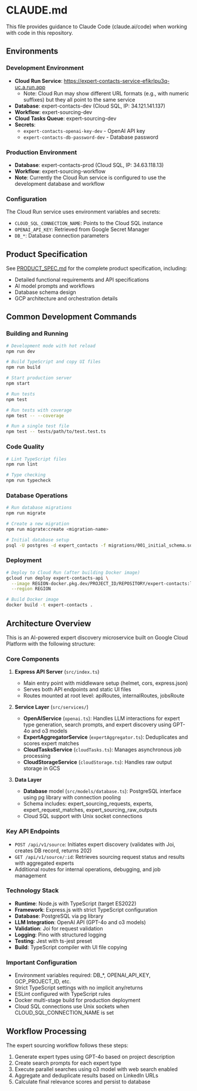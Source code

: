 # CLAUDE.md

This file provides guidance to Claude Code (claude.ai/code) when working with code in this repository.

## Environments

### Development Environment
- **Cloud Run Service**: https://expert-contacts-service-efikrlpu3q-uc.a.run.app
  - Note: Cloud Run may show different URL formats (e.g., with numeric suffixes) but they all point to the same service
- **Database**: expert-contacts-dev (Cloud SQL, IP: 34.121.141.137)
- **Workflow**: expert-sourcing-dev
- **Cloud Tasks Queue**: expert-sourcing-dev
- **Secrets**: 
  - `expert-contacts-openai-key-dev` - OpenAI API key
  - `expert-contacts-db-password-dev` - Database password

### Production Environment  
- **Database**: expert-contacts-prod (Cloud SQL, IP: 34.63.118.13)
- **Workflow**: expert-sourcing-workflow
- **Note**: Currently the Cloud Run service is configured to use the development database and workflow

### Configuration
The Cloud Run service uses environment variables and secrets:
- `CLOUD_SQL_CONNECTION_NAME`: Points to the Cloud SQL instance
- `OPENAI_API_KEY`: Retrieved from Google Secret Manager
- `DB_*`: Database connection parameters

## Product Specification

See [PRODUCT_SPEC.md](./PRODUCT_SPEC.md) for the complete product specification, including:
- Detailed functional requirements and API specifications
- AI model prompts and workflows
- Database schema design
- GCP architecture and orchestration details

## Common Development Commands

### Building and Running
```bash
# Development mode with hot reload
npm run dev

# Build TypeScript and copy UI files
npm run build

# Start production server
npm start

# Run tests
npm test

# Run tests with coverage
npm test -- --coverage

# Run a single test file
npm test -- tests/path/to/test.test.ts
```

### Code Quality
```bash
# Lint TypeScript files
npm run lint

# Type checking
npm run typecheck
```

### Database Operations
```bash
# Run database migrations
npm run migrate

# Create a new migration
npm run migrate:create <migration-name>

# Initial database setup
psql -U postgres -d expert_contacts -f migrations/001_initial_schema.sql
```

### Deployment
```bash
# Deploy to Cloud Run (after building Docker image)
gcloud run deploy expert-contacts-api \
  --image REGION-docker.pkg.dev/PROJECT_ID/REPOSITORY/expert-contacts:latest \
  --region REGION

# Build Docker image
docker build -t expert-contacts .
```

## Architecture Overview

This is an AI-powered expert discovery microservice built on Google Cloud Platform with the following structure:

### Core Components

1. **Express API Server** (`src/index.ts`)
   - Main entry point with middleware setup (helmet, cors, express.json)
   - Serves both API endpoints and static UI files
   - Routes mounted at root level: apiRoutes, internalRoutes, jobsRoute

2. **Service Layer** (`src/services/`)
   - **OpenAIService** (`openai.ts`): Handles LLM interactions for expert type generation, search prompts, and expert discovery using GPT-4o and o3 models
   - **ExpertAggregatorService** (`expertAggregator.ts`): Deduplicates and scores expert matches
   - **CloudTasksService** (`cloudTasks.ts`): Manages asynchronous job processing
   - **CloudStorageService** (`cloudStorage.ts`): Handles raw output storage in GCS

3. **Data Layer**
   - **Database** model (`src/models/database.ts`): PostgreSQL interface using pg library with connection pooling
   - Schema includes: expert_sourcing_requests, experts, expert_request_matches, expert_sourcing_raw_outputs
   - Cloud SQL support with Unix socket connections

### Key API Endpoints

- `POST /api/v1/source`: Initiates expert discovery (validates with Joi, creates DB record, returns 202)
- `GET /api/v1/source/:id`: Retrieves sourcing request status and results with aggregated experts
- Additional routes for internal operations, debugging, and job management

### Technology Stack

- **Runtime**: Node.js with TypeScript (target ES2022)
- **Framework**: Express.js with strict TypeScript configuration
- **Database**: PostgreSQL via pg library
- **LLM Integration**: OpenAI API (GPT-4o and o3 models)
- **Validation**: Joi for request validation
- **Logging**: Pino with structured logging
- **Testing**: Jest with ts-jest preset
- **Build**: TypeScript compiler with UI file copying

### Important Configuration

- Environment variables required: DB_*, OPENAI_API_KEY, GCP_PROJECT_ID, etc.
- Strict TypeScript settings with no implicit any/returns
- ESLint configured with TypeScript rules
- Docker multi-stage build for production deployment
- Cloud SQL connections use Unix sockets when CLOUD_SQL_CONNECTION_NAME is set

## Workflow Processing

The expert sourcing workflow follows these steps:
1. Generate expert types using GPT-4o based on project description
2. Create search prompts for each expert type
3. Execute parallel searches using o3 model with web search enabled
4. Aggregate and deduplicate results based on LinkedIn URLs
5. Calculate final relevance scores and persist to database